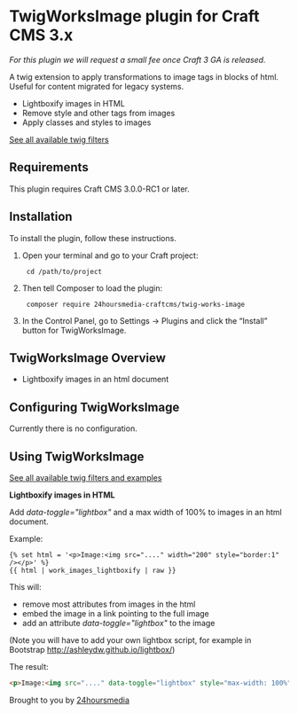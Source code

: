 # TwigWorksImage plugin for Craft CMS 3.x

*For this plugin we will request a small fee once Craft 3 GA is released.*


A twig extension to apply transformations to image tags in blocks of html.
Useful for content migrated for legacy systems.

* Lightboxify images in HTML
* Remove style and other tags from images
* Apply classes and styles to images

[See all available twig filters](doc/twig-filters.md)


## Requirements

This plugin requires Craft CMS 3.0.0-RC1 or later.

## Installation

To install the plugin, follow these instructions.

1. Open your terminal and go to your Craft project:

        cd /path/to/project

2. Then tell Composer to load the plugin:

        composer require 24hoursmedia-craftcms/twig-works-image

3. In the Control Panel, go to Settings → Plugins and click the “Install” button for TwigWorksImage.

## TwigWorksImage Overview

* Lightboxify images in an html document

## Configuring TwigWorksImage

Currently there is no configuration.

## Using TwigWorksImage

[See all available twig filters and examples](doc/twig-filters.md)

**Lightboxify images in HTML**

Add *data-toggle="lightbox"* and a max width of 100% to images in an html document.

Example:

```twig
{% set html = '<p>Image:<img src="...." width="200" style="border:1" /></p>' %}
{{ html | work_images_lightboxify | raw }}
```

This will:
- remove most attributes from images in the html
- embed the image in a link pointing to the full image
- add an attribute *data-toggle="lightbox"* to the image

(Note you will have to add your own lightbox script, for example in Bootstrap
http://ashleydw.github.io/lightbox/)

The result:

```html
<p>Image:<img src="...." data-toggle="lightbox" style="max-width: 100%" /></p>
```






Brought to you by [24hoursmedia](http://www.24hoursmedia.com)
